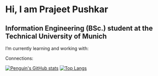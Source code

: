 #                                                                             Hi, I am Prajeet Pushkar  

##                                                      Information Engineering (BSc.) student at the Technical University of Munich

I’m currently learning and working with: 


Connections: 


[![Penguin's GitHub stats](https://github-readme-stats.vercel.app/api?username=PenguinPuff)](https://github.com/anuraghazra/github-readme-stats)
[![Top Langs](https://github-readme-stats.vercel.app/api/top-langs/?username=PenguinPuff)](https://github.com/anuraghazra/github-readme-stats)

